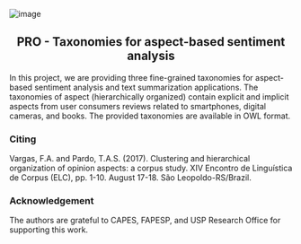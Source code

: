 ![image](https://user-images.githubusercontent.com/19657817/183250180-a7e90563-ffb9-4c94-94da-d561c67f7b1a.png)


<h2 align="center"> PRO - Taxonomies for aspect-based sentiment analysis </h2>  

In this project, we are providing three fine-grained taxonomies for aspect-based sentiment analysis and text summarization applications. The taxonomies of aspect (hierarchically organized) contain explicit and implicit aspects from user consumers reviews related to smartphones, digital cameras, and books. The provided taxonomies are available in OWL format.


<h3 align="left">Citing</h3> 

Vargas, F.A. and Pardo, T.A.S. (2017). Clustering and hierarchical organization of opinion aspects: a corpus study. XIV Encontro de Linguística de Corpus (ELC), pp. 1-10. August 17-18. São Leopoldo-RS/Brazil.


<h3 align="left">Acknowledgement</h3> 

The authors are grateful to CAPES, FAPESP, and USP Research Office for supporting this work.
